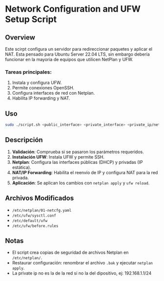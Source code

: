 # Network Configuration and UFW Setup Script

## Overview

Este scirpt configura un servidor para redireccionar paquetes y aplicar el NAT. Esta pensado para
Ubuntu Server 22.04 LTS, sin embargo debería funcionar en la mayoria de equipos que utilicen
NetPlan y UFW.

### Tareas principales:
1. Instala y configura UFW.
2. Permite conexiones OpenSSH.
3. Configura interfaces de red con Netplan.
4. Habilita IP forwarding y NAT.


## Uso

```bash
sudo ./script.sh <public_interface> <private_interface> <private_ip/netmask>
```

## Descripción

1. **Validación**: Comprueba si se pasaron los parámetros requeridos.
2. **Instalación UFW**: Instala UFW y permite SSH.
3. **Netplan**: Configura las interfaces públicas (DHCP) y privadas (IP estática).
4. **NAT/IP Forwarding**: Habilita el reenvío de IP y configura NAT para la red privada.
5. **Aplicación**: Se aplican los cambios con `netplan apply` y `ufw reload`.

## Archivos Modificados

- `/etc/netplan/01-netcfg.yaml`
- `/etc/ufw/sysctl.conf`
- `/etc/default/ufw`
- `/etc/ufw/before.rules`

## Notas

- El script crea copias de seguridad de archivos Netplan en `/etc/netplan/`.
- Restaurar configuración: renombrar el archivo `.bak` y ejecutar `netplan apply`.
- La private ip no es la de la red si no la del dipositivo, ej: 192.168.1.1/24 
